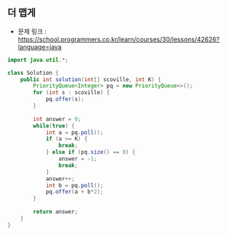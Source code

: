 ## 더 맵게
* 문제 링크 : https://school.programmers.co.kr/learn/courses/30/lessons/42626?language=java
```Java
import java.util.*;

class Solution {
    public int solution(int[] scoville, int K) {
        PriorityQueue<Integer> pq = new PriorityQueue<>();
        for (int s : scoville) {
            pq.offer(s);
        }
        
        int answer = 0;
        while(true) {
            int a = pq.poll();
            if (a >= K) {
                break;
            } else if (pq.size() == 0) {
                answer = -1;
                break;
            }
            answer++;
            int b = pq.poll();
            pq.offer(a + b*2);
        }
        
        return answer;
    }
}
```
